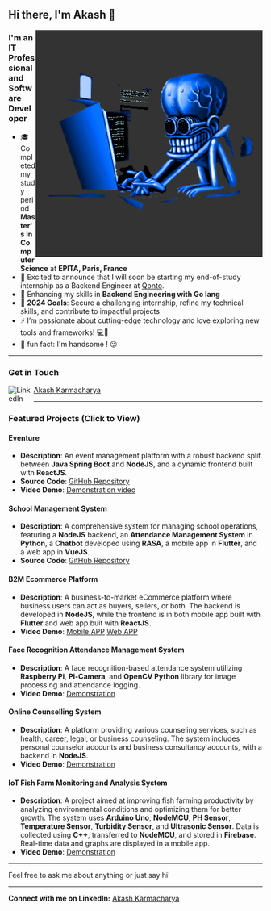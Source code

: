 ## Hi there, I'm Akash 👋

<img align="right" alt="GIF" src="https://github.com/findAkash/findAkash/blob/main/HaD1.gif" width="450" height="450" />

### I'm an IT Professional and Software Developer

- 🎓 Completed my study period **Master's in Computer Science** at **EPITA, Paris, France**
- 🌟 Excited to announce that I will soon be starting my end-of-study internship as a Backend Engineer at [Qonto](https://qonto.com/fr).
- 🌱 Enhancing my skills in **Backend Engineering with Go lang**
- 🥅 **2024 Goals**: Secure a challenging internship, refine my technical skills, and contribute to impactful projects
- ⚡ I’m passionate about cutting-edge technology and love exploring new tools and frameworks! 💻🚀
- 🤡 fun fact:  I'm handsome ! 😜

---

### Get in Touch

[<img align="left" alt="LinkedIn" width="50px" src="https://upload.wikimedia.org/wikipedia/commons/c/ca/LinkedIn_logo_initials.png"> Akash Karmacharya </img>](https://www.linkedin.com/in/akash-karmacharya/)

---

### Featured Projects (Click to View)

#### Eventure
- **Description**: An event management platform with a robust backend split between **Java Spring Boot** and **NodeJS**, and a dynamic frontend built with **ReactJS**.
- **Source Code**: [GitHub Repository](https://github.com/findAkash/Eventure)
- **Video Demo**: [Demonstration video](https://www.canva.com/design/DAGN9elOAtk/3k45ia452VWG6BaYmso13A/watch?utm_content=DAGN9elOAtk&utm_campaign=share_your_design&utm_medium=link&utm_source=shareyourdesignpanel)

#### School Management System
- **Description**: A comprehensive system for managing school operations, featuring a **NodeJS** backend, an **Attendance Management System** in **Python**, a **Chatbot** developed using **RASA**, a mobile app in **Flutter**, and a web app in **VueJS**.
- **Source Code**: [GitHub Repository](https://github.com/findAkash/Action-Learning)

#### B2M Ecommerce Platform
- **Description**: A business-to-market eCommerce platform where business users can act as buyers, sellers, or both. The backend is developed in **NodeJS**, while the frontend is in both mobile app built with **Flutter** and web app buit with **ReactJS**.
- **Video Demo**: [Mobile APP](https://www.youtube.com/watch?v=wpPhYafFitQ&list=PLYJsJadAcEnrhAvx6cC-FIxMSAK3IZ5e3)         [Web APP](https://www.youtube.com/watch?v=D6WMR9LLhOw)

#### Face Recognition Attendance Management System
- **Description**: A face recognition-based attendance system utilizing **Raspberry Pi**, **Pi-Camera**, and **OpenCV Python** library for image processing and attendance logging.
- **Video Demo**: [Demonstration](https://www.youtube.com/watch?v=3sKv8neUHNU&list=PLYJsJadAcEnqwhuvWwqnIbVDF1jKVVDhk)

#### Online Counselling System
- **Description**: A platform providing various counseling services, such as health, career, legal, or business counseling. The system includes personal counselor accounts and business consultancy accounts, with a backend in **NodeJS**.
- **Video Demo**: [Demonstration](https://www.youtube.com/watch?v=pcBlXA4rSck&list=LLniCeBwex4BEOfkKWrU_BQA)

#### IoT Fish Farm Monitoring and Analysis System
- **Description**: A project aimed at improving fish farming productivity by analyzing environmental conditions and optimizing them for better growth. The system uses **Arduino Uno**, **NodeMCU**, **PH Sensor**, **Temperature Sensor**, **Turbidity Sensor**, and **Ultrasonic Sensor**. Data is collected using **C++**, transferred to **NodeMCU**, and stored in **Firebase**. Real-time data and graphs are displayed in a mobile app.
- **Video Demo**: [Demonstration](https://youtu.be/MKdm-15n4s8)

---

Feel free to ask me about anything or just say hi!

---

**Connect with me on LinkedIn:** [Akash Karmacharya](https://www.linkedin.com/in/akash-karmacharya/)
